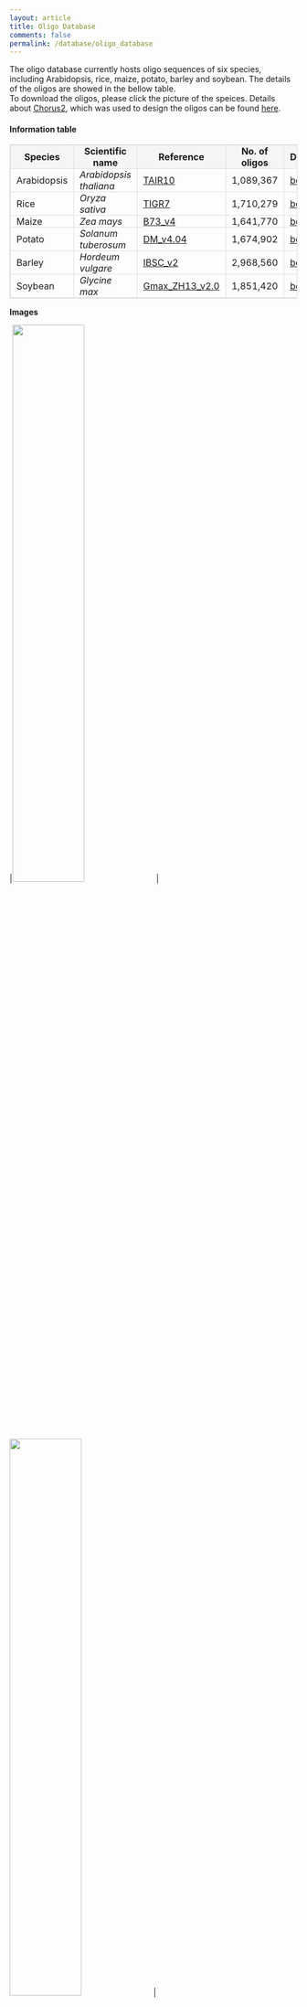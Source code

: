 ```yaml
---
layout: article
title: Oligo Database
comments: false
permalink: /database/oligo_database
---
```


The oligo database currently hosts oligo sequences of six species, including Arabidopsis, rice, maize, potato, barley and soybean. The details of the oligos are showed in the bellow table.  
To download the oligos, please click the picture of the speices. Details about [Chorus2](#chorus_def), which was used to design the oligos can be found [here](https://github.com/zhangtaolab/Chorus2).

#### Information table

<style type="text/css">
    table {
        width: 100%; 
        max-width: 65em; 
        border: 1px solid #dedede; 
        margin: 15px auto; 
        border-collapse: collapse; 
        empty-cells: show; 
    }
    table th,
    table td {
        border: 1px solid #dedede; 
        padding: 0 10px; 
    }
    table th {
        font-weight: bold;
        background: rgb(245, 245, 245); 
}
</style>

|Species|Scientific name |Reference |No. of oligos |Download|
|---        |---                   |---                                                                   |---          |---     |
|Arabidopsis|*Arabidopsis thaliana*|[TAIR10](https://www.arabidopsis.org/)                                |1,089,367    |[bed](http://jianglab.plantbiology.msu.edu/oligo_database_files/data/TAIR10.bed.bgz)|
|Rice       |*Oryza sativa*        |[TIGR7](http://rice.plantbiology.msu.edu/)                            |1,710,279    |[bed](http://jianglab.plantbiology.msu.edu/oligo_database_files/data/TIGR7.bed.bgz)|
|Maize      |*Zea mays*            |[B73_v4](https://www.maizegdb.org/)                                   |1,641,770    |[bed](http://jianglab.plantbiology.msu.edu/oligo_database_files/data/B73_v4.bed.bgz)|
|Potato     |*Solanum tuberosum*   |[DM_v4.04](http://solanaceae.plantbiology.msu.edu/pgsc_download.shtml)|1,674,902    |[bed](http://jianglab.plantbiology.msu.edu/oligo_database_files/data/DM_v404.bed.bgz)|
|Barley     |*Hordeum vulgare*     |[IBSC_v2](http://plants.ensembl.org/Hordeum_vulgare/Info/Index)       |2,968,560    |[bed](http://jianglab.plantbiology.msu.edu/oligo_database_files/data/IBSC_v2.bed.bgz)|
|Soybean     |*Glycine max*     |[Gmax_ZH13_v2.0](https://bigd.big.ac.cn/gwh/Assembly/652/show)           |1,851,420    |[bed](http://jianglab.plantbiology.msu.edu/oligo_database_files/data/Gmax_ZH13_v3.bed.bgz)|


**Images**

|<img src="{{ site.baseurl }}/assets/images/plants_img/arabidopsis.jpeg" width="50%">|<img src="{{ site.baseurl }}/assets/images/plants_img/rice.jpeg" width="50%">|<img src="{{ site.baseurl }}/assets/images/plants_img/maize.jpeg" width="50%">|
|Arabidopsis|Rice|Maize|
|<img src="{{ site.baseurl }}/assets/images/plants_img/potato.jpeg" width="50%">|<img src="{{ site.baseurl }}/assets/images/plants_img/barley.jpeg" width="50%">|<img src="{{ site.baseurl }}/assets/images/plants_img/soybean.jpeg" width="50%">|
|Potato|Barley|Soybean|

<br/>

#### How to use the database

To use the oligo sequences of the target species, users should first download the *bed* file from the download column in the above table.  
Oligo sequences are provided with *bed.bgz* format, which is a compressed version of bed file. 
Users can decompress the file following the below instructions:  
**For Windows Users**:  
Download [7-Zip](https://www.7-zip.org/) software and install.  
<img src="{{ site.baseurl }}/assets/images/7-zip_download.png">  
Use 7-Zip to uncompress *bed.bgz* file.  
<img src="{{ site.baseurl }}/assets/images/7-zip_usage.png">  
**For Linux/MacOS Users**:  
Using the following command to uncompress *bed.bgz* file:  
`$ gzip -cd xxx.bed.bgz > xxx.bed`.  
<img src="{{ site.baseurl }}/assets/images/gzip_usage.png">  

The decompressed bed file can be opened and read by text editor or *Excel* easily.  
**For Windows users**, text editor (Such as [*EditPlus*](https://www.editplus.com/)) is the optimum choice to open it.  
<img src="{{ site.baseurl }}/assets/images/editplus_usage.png">  

The bed file contains six columns which are separated by delimiter, just like this:  
`Chr1	1360	1404	AAGATAGAGAACAAGAGAGTGAGAGGATAAGGATATAGACCAGAC	2841	+`  
Each column represents chromosome, oligo start site, oligo end site, oligo probe sequence, k-mer score and target strand of probes, respectively.  
Windows Users can use the filter function of *Excel* to select the target oligos.  
**For Linux/MacOS users**, `awk` or `perl` command may be a better method to select the desired oligo sequences. Just like this:  
`awk '$1=="Chr1"&&$2>=100000&&$3<=200000' TIGR7.bed`  
This command will extract oligos in the region Chr1:100000-200000 in rice.  
<img src="{{ site.baseurl }}/assets/images/awk_oligo_usage.png">  

Finally, oligo sequences in the fourth column of the bed file can be synthesized directly for oligo-FISH experiments.  


<br/>

***

#### <a id="chorus_def" text-decoration="none">Chorus2</a>

[Chorus2](https://github.com/zhangtaolab/Chorus2) is a software which is developed to design genome-scale oligonucleotide-based probes for fluorescence *in situ* hybridization (FISH).  
Chorus2 uses python script Chorus2.py to identify and pre-filter oligos. It is implemented with a "k-mer score" method to remove repetitive oligos of target genome. Chorus2 run fast and can handle large genome like wheat. The oligos designed by Chorus2 has high specificity and suitable for FISH. The Chorus2 package runs on Linux, macOS and Windows with flexible command-line or an easy-to-use GUI (graphical user interface).
